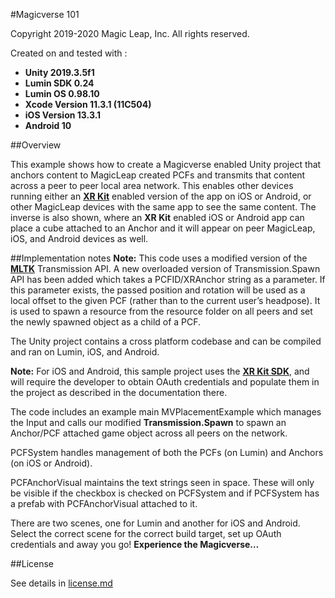 #Magicverse 101

Copyright 2019-2020 Magic Leap, Inc. All rights reserved.

Created on and tested with :

* **Unity 2019.3.5f1**
* **Lumin SDK 0.24**
* **Lumin OS 0.98.10**
* **Xcode Version 11.3.1 (11C504)**
* **iOS Version 13.3.1**
* **Android 10**

##Overview

This example shows how to create a Magicverse enabled Unity project that anchors content to MagicLeap created PCFs and transmits that content across a peer to peer local area network. This enables other devices running either an [**XR Kit**](https://developer.magicleap.com/downloads/magicverse) enabled version of the app on iOS or Android, or other MagicLeap devices with the same app to see the same content. The inverse is also shown, where an **XR Kit** enabled iOS or Android app can place a cube attached to an Anchor and it will appear on peer MagicLeap, iOS, and Android devices as well. 

##Implementation notes
**Note:** This code uses a modified version of the [**MLTK**](https://developer.magicleap.com/learn/guides/magic-leap-toolkit-overview) Transmission API. A new overloaded version of Transmission.Spawn API has been added which takes a PCFID/XRAnchor string as a parameter. If this parameter exists, the passed position and rotation will be used as a local offset to the given PCF (rather than to the current user’s headpose). It is used to spawn a resource from the resource folder on all peers and set the newly spawned object as a child of a PCF.

The Unity project contains a cross platform codebase and can be compiled and ran on Lumin, iOS, and Android. 

**Note:** For iOS and Android, this sample project uses the [**XR Kit SDK**](https://developer.magicleap.com/downloads/magicverse), and will require the developer to obtain OAuth credentials and populate them in the project as described in the documentation there.

The code includes an example main MVPlacementExample which manages the Input and calls our modified **Transmission.Spawn** to spawn an Anchor/PCF attached game object across all peers on the network. 

PCFSystem handles management of both the PCFs (on Lumin) and Anchors (on iOS or Android). 

PCFAnchorVisual maintains the text strings seen in space. These will only be visible if the checkbox is checked on PCFSystem and if PCFSystem has a prefab with PCFAnchorVisual attached to it. 

There are two scenes, one for Lumin and another for iOS and Android. Select the correct scene for the correct build target, set up OAuth credentials and away you go! **Experience the Magicverse…**

##License

See details in [license.md](license.md)
